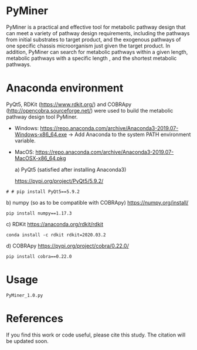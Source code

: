 # PyMiner
PyMiner is a practical and effective tool for metabolic pathway design that can meet a variety of pathway design requirements, including the pathways from initial substrates to target product, and the exogenous pathways of one specific chassis microorganism just given the target product. In addition, PyMiner can search for metabolic pathways within a given length, metabolic pathways with a specific length , and the shortest metabolic pathways.

# Anaconda environment
PyQt5, RDKit (https://www.rdkit.org/) and COBRApy (http://opencobra.sourceforge.net/) were used to build the metabolic pathway design tool PyMiner.

- Windows:
  https://repo.anaconda.com/archive/Anaconda3-2019.07-Windows-x86_64.exe
  -> Add Anaconda to the system PATH environment variable.
- MacOS:
  https://repo.anaconda.com/archive/Anaconda3-2019.07-MacOSX-x86_64.pkg

  a) PyQt5 (satisfied after installing Anaconda3)

  https://pypi.org/project/PyQt5/5.9.2/
```
# # pip install PyQt5==5.9.2
```

  b) numpy (so as to be compatible with COBRApy)
  https://numpy.org/install/
```
pip install numpy==1.17.3
```

  c) RDKit
  https://anaconda.org/rdkit/rdkit
```
conda install -c rdkit rdkit=2020.03.2
```

  d) COBRApy
  https://pypi.org/project/cobra/0.22.0/
```
pip install cobra==0.22.0
```

# Usage
```
PyMiner_1.0.py
```

# References
If you find this work or code useful, please cite this study. The citation will be updated soon.
